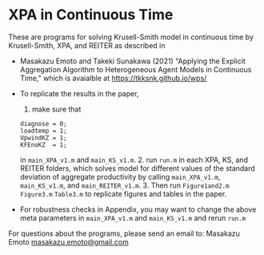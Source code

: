 # XPA in Continuous Time

These are programs for solving Krusell-Smith model in continuous time by Krusell-Smith, XPA, and REITER as described in

* Masakazu Emoto and Takeki Sunakawa (2021) "Applying the Explicit Aggregation Algorithm to Heterogeneous Agent Models in Continuous Time," which is avaialble at https://tkksnk.github.io/wps/

* To replicate the results in the paper,
  1. make sure that
  ```
  diagnose = 0;
  loadtemp = 1;
  UpwindKZ = 1;
  KFEnoKZ  = 1;
  ```
  in `main_XPA_v1.m` and `main_KS_v1.m`.
  2. run `run.m` in each XPA, KS, and REITER folders, which solves model for different values of the standard deviation of aggregate productivity by calling `main_XPA_v1.m`, `main_KS_v1.m`, and `main_REITER_v1.m`.
  3. Then run `Figure1and2.m` `Figure3.m` `Table3.m` to replicate figures and tables in the paper.

* For robustness checks in Appendix, you may want to change the above meta parameters in `main_XPA_v1.m` and `main_KS_v1.m` and rerun `run.m`

For questions about the programs, please send an email to: Masakazu Emoto <masakazu.emoto@gmail.com>
